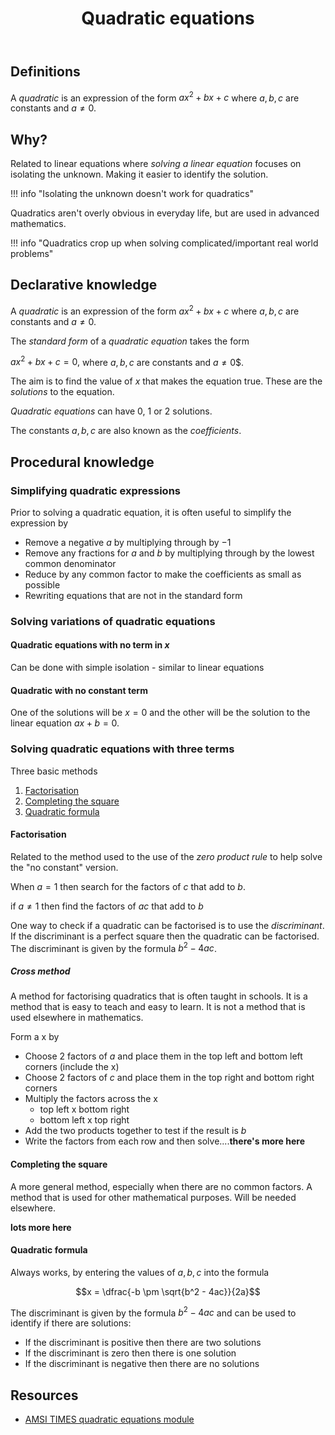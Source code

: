 ﻿---
backlinks:
- title: Mathematical Content Knowledge
  url: /memex/sense/Teaching/Mathematics/mathCK/mathematical-content-knowledge.html
tags: teaching, mathematics, quadratic
template: math.html
title: Quadratic equations
type: mathContent
---
## Definitions

A _quadratic_ is an expression of the form $ax^2 + bx + c$ where $a, b, c$ are constants and $a \neq 0$.

## Why?

Related to linear equations where _solving a linear equation_ focuses on isolating the unknown. Making it easier to identify the solution.

!!! info "Isolating the unknown doesn't work for quadratics"

Quadratics aren't overly obvious in everyday life, but are used in advanced mathematics.

!!! info "Quadratics crop up when solving complicated/important real world problems"


## Declarative knowledge

A _quadratic_ is an expression of the form $ax^2 + bx + c$ where $a, b, c$ are constants and $a \neq 0$.

The _standard form_ of a _quadratic equation_ takes the form

$ax^2 + bx + c = 0,$ where $a, b, c$ are constants and $a \neq 0$$.

The aim is to find the value of $x$ that makes the equation true. These are the _solutions_ to the equation. 

_Quadratic equations_ can have 0, 1 or 2 solutions.

The constants $a, b, c$ are also known as the _coefficients_.

## Procedural knowledge

### Simplifying quadratic expressions

Prior to solving a quadratic equation, it is often useful to simplify the expression by

- Remove a negative $a$ by multiplying through by $-1$
- Remove any fractions for $a$ and $b$ by multiplying through by the lowest common denominator
- Reduce by any common factor to make the coefficients as small as possible
- Rewriting equations that are not in the standard form

### Solving variations of quadratic equations

#### Quadratic equations with no term in $x$

Can be done with simple isolation - similar to linear equations

#### Quadratic with no constant term

One of the solutions will be $x = 0$ and the other will be the solution to the linear equation $ax + b = 0$.

### Solving quadratic equations with three terms

Three basic methods

1. [Factorisation](#factorisation)
2. [Completing the square](#completing-the-square)
3. [Quadratic formula](#quadratic-formula)

#### Factorisation

Related to the method used to the use of the _zero product rule_ to help solve the "no constant" version.

When $a = 1$ then search for the factors of $c$ that add to $b$.

if $a \neq 1$ then find the factors of $ac$ that add to $b$

One way to check if a quadratic can be factorised is to use the _discriminant_. If the discriminant is a perfect square then the quadratic can be factorised. The discriminant is given by the formula $b^2 - 4ac$.

##### Cross method

A method for factorising quadratics that is often taught in schools. It is a method that is easy to teach and easy to learn. It is not a method that is used elsewhere in mathematics.

Form a x by

- Choose 2 factors of $a$ and place them in the top left and bottom left corners (include the x)
- Choose 2 factors of $c$ and place them in the top right and bottom right corners
- Multiply the factors across the x 
  - top left x bottom right
  - bottom left x top right
- Add the two products together to test if the result is $b$
- Write the factors from each row and then solve....**there's more here**

#### Completing the square

A more general method, especially when there are no common factors. A method that is used for other mathematical purposes. Will be needed elsewhere.

**lots more here**

#### Quadratic formula

Always works, by entering the values of $a, b, c$ into the formula

$$x = \dfrac{-b \pm \sqrt{b^2 - 4ac}}{2a}$$

The discriminant is given by the formula $b^2 - 4ac$ and can be used to identify if there are solutions:

- If the discriminant is positive then there are two solutions
- If the discriminant is zero then there is one solution
- If the discriminant is negative then there are no solutions

## Resources

- [AMSI TIMES quadratic equations module](http://amsi.org.au/teacher_modules/Quadratic_Equations.html)